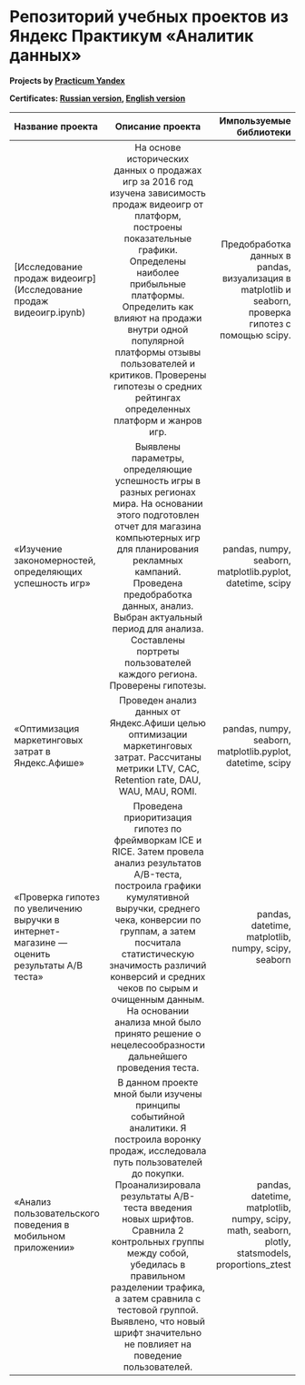 # Репозиторий учебных проектов из Яндекс Практикум «Аналитик данных»
**Projects by [Practicum Yandex](https://practicum.yandex.ru)**

**Certificates: [Russian version](Сертификат_Русский.pdf), [English version](Certificate_English.pdf)**

| Название проекта | Описание проекта | Импользуемые библиотеки |
| :---         |     :---:      |          ---: |
| [Исследование продаж видеоигр](Исследование продаж видеоигр.ipynb)   | На основе исторических данных о продажах игр за 2016 год изучена зависимость продаж видеоигр от платформ, построены показательные графики. Определены наиболее прибыльные платформы. Определить как влияют на продажи внутри одной популярной платформы отзывы пользователей и критиков. Проверены гипотезы о средних рейтингах определенных платформ и жанров игр.    | Предобработка данных в pandas, визуализация в matplotlib и seaborn, проверка гипотез с помощью scipy.  |
| «Изучение закономерностей, определяющих успешность игр»    | Выявлены параметры, определяющие успешность игры в разных регионах мира. На основании этого подготовлен отчет для магазина компьютерных игр для планирования рекламных кампаний. Проведена предобработка данных, анализ. Выбран актуальный период для анализа. Составлены портреты пользователей каждого региона. Проверены гипотезы.  | pandas, numpy, seaborn, matplotlib.pyplot, datetime, scipy    |
| «Оптимизация маркетинговых затрат в Яндекс.Афише»   | Проведен анализ данных от Яндекс.Афиши целью оптимизации маркетинговых затрат. Рассчитаны метрики LTV, CAC, Retention rate, DAU, WAU, MAU, ROMI.  | pandas, numpy, seaborn, matplotlib.pyplot, datetime, scipy    |
| «Проверка гипотез по увеличению выручки в интернет-магазине — оценить результаты A/B теста»  | Проведена приоритизация гипотез по фреймворкам ICE и RICE. Затем провела анализ результатов A/B-теста, построила графики кумулятивной выручки, среднего чека, конверсии по группам, а затем посчитала статистическую значимость различий конверсий и средних чеков по сырым и очищенным данным. На основании анализа мной было принято решение о нецелесообразности дальнейшего проведения теста.  | pandas, datetime, matplotlib, numpy, scipy, seaborn   |
| «Анализ пользовательского поведения в мобильном приложении»  | В данном проекте мной были изучены принципы событийной аналитики. Я построила воронку продаж, исследовала путь пользователей до покупки. Проанализировала результаты A/B-теста введения новых шрифтов. Сравнила 2 контрольных группы между собой, убедилась в правильном разделении трафика, а затем сравнила с тестовой группой. Выявлено, что новый шрифт значительно не повлияет на поведение пользователей.  | pandas, datetime, matplotlib, numpy, scipy, math, seaborn, plotly, statsmodels, proportions_ztest   |
